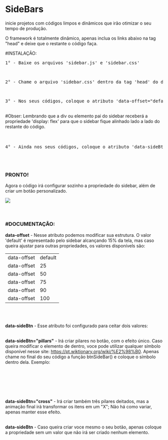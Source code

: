 # SideBars
inicie projetos com códigos limpos e dinâmicos que irão otimizar o seu tempo de produção.

O framework é totalmente dinâmico, apenas inclua os links abaixo na tag "head" e deixe que o restante o código faça. 


#INSTALAÇÃO: 
<pre>1° - Baixe os arquivos 'sidebar.js' e 'sidebar.css'</pre> <br>

<pre>2° - Chame o arquivo 'sidebar.css' dentro da tag 'head' do documento HTML. Depois chame o arquivo 'sidebar.js' no final da tag 'body'</pre><br>

<pre>3° - Nos seus códigos, coloque o atributo 'data-offset="default"' na ultima div do seu sidebar(escopo global)</pre>
<br>
#Obser: Lembrando que a div ou elemento pai do sidebar receberá a propriedade 'display: flex' para que o sidebar fique alinhado lado a lado do restante do código.<br><br><br>

<pre>4° - Ainda nos seus códigos, coloque o atributo 'data-sideBtn' no seu button responsável pela ativação do sidebar</pre><br> <br>

<strong><h3>PRONTO!</h3></strong> 

Agora o código irá configurar sozinho a propriedade do sidebar, além de criar um botão personalizado. 

<img src="https://raw.githubusercontent.com/IgorFernandes24/sidebars/main/print.jpg">
<br><br><br>


<strong><h3>#DOCUMENTAÇÃO:</h3></strong> 

<strong>data-offset</strong> - Nesse atributo podemos modificar sua estrutura. O valor 'default' é  representado pelo sidebar alcançando 15% da tela, mas caso queira ajustar para outras propriedades, os valores disponívels são:

<table>
  <tbody>
    <tr>
      <td>data-offset</td><td>default</td>
    </tr>
    <tr>
       <td>data-offset</td><td>25</td>
    </tr>
    <tr>
       <td>data-offset</td><td>50</td>
    </tr>
    <tr>
       <td>data-offset</td><td>75</td>
    </tr>
    <tr>
       <td>data-offset</td><td>90</td>
    </tr>
    <tr>
       <td>data-offset</td><td>100</td>
    </tr>
  </tbody>
</table>

<br> <br>




<strong>data-sideBtn</strong> - Esse atributo foi configurado para ceitar dois valores: <br><br>

<strong>data-sideBtn="pillars"</strong> - Irá criar pilares no botão, com o efeito único. Caso queira modificar o elemento de dentro, voce pode utilizar qualquer símbolo disponível nesse site: https://pt.wiktionary.org/wiki/%E2%98%B0. Apenas chame no final do seu código a função btnSideBar() e coloque o símbolo dentro dela. Exemplo: <br>

<pre>
<script> 
  btnSideBar('♅');
</script>
</pre>
<br> <br>

<strong>data-sideBtn="cross"</strong> - Irá criar também três pilares deitados, mas a animação final irá transformar os itens em um "X"; Não há como variar, apenas manter esse efeito.
<br> <br>

<strong>data-sideBtn</strong> - Caso queira criar voce mesmo o seu botão, apenas coloque a propriedade sem um valor que não irá ser criado nenhum elemento. 







